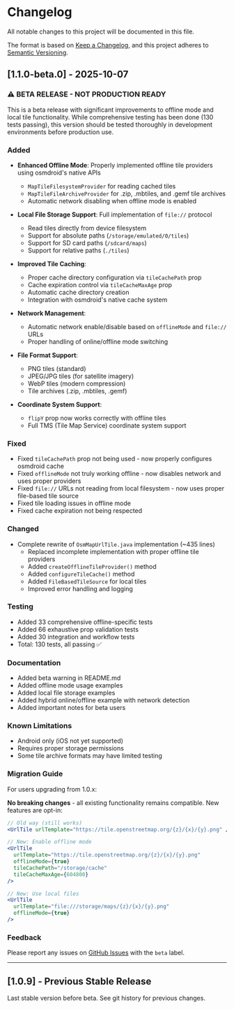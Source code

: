 # Changelog

All notable changes to this project will be documented in this file.

The format is based on [Keep a Changelog](https://keepachangelog.com/en/1.0.0/),
and this project adheres to [Semantic Versioning](https://semver.org/spec/v2.0.0.html).

## [1.1.0-beta.0] - 2025-10-07

### ⚠️ BETA RELEASE - NOT PRODUCTION READY

This is a beta release with significant improvements to offline mode and local tile functionality. While comprehensive testing has been done (130 tests passing), this version should be tested thoroughly in development environments before production use.

### Added

- **Enhanced Offline Mode**: Properly implemented offline tile providers using osmdroid's native APIs
  - `MapTileFilesystemProvider` for reading cached tiles
  - `MapTileFileArchiveProvider` for .zip, .mbtiles, and .gemf tile archives
  - Automatic network disabling when offline mode is enabled
  
- **Local File Storage Support**: Full implementation of `file://` protocol
  - Read tiles directly from device filesystem
  - Support for absolute paths (`/storage/emulated/0/tiles`)
  - Support for SD card paths (`/sdcard/maps`)
  - Support for relative paths (`./tiles`)
  
- **Improved Tile Caching**:
  - Proper cache directory configuration via `tileCachePath` prop
  - Cache expiration control via `tileCacheMaxAge` prop
  - Automatic cache directory creation
  - Integration with osmdroid's native cache system

- **Network Management**:
  - Automatic network enable/disable based on `offlineMode` and `file://` URLs
  - Proper handling of online/offline mode switching
  
- **File Format Support**:
  - PNG tiles (standard)
  - JPEG/JPG tiles (for satellite imagery)
  - WebP tiles (modern compression)
  - Tile archives (.zip, .mbtiles, .gemf)

- **Coordinate System Support**:
  - `flipY` prop now works correctly with offline tiles
  - Full TMS (Tile Map Service) coordinate system support

### Fixed

- Fixed `tileCachePath` prop not being used - now properly configures osmdroid cache
- Fixed `offlineMode` not truly working offline - now disables network and uses proper providers
- Fixed `file://` URLs not reading from local filesystem - now uses proper file-based tile source
- Fixed tile loading issues in offline mode
- Fixed cache expiration not being respected

### Changed

- Complete rewrite of `OsmMapUrlTile.java` implementation (~435 lines)
  - Replaced incomplete implementation with proper offline tile providers
  - Added `createOfflineTileProvider()` method
  - Added `configureTileCache()` method
  - Added `FileBasedTileSource` for local tiles
  - Improved error handling and logging

### Testing

- Added 33 comprehensive offline-specific tests
- Added 66 exhaustive prop validation tests  
- Added 30 integration and workflow tests
- Total: 130 tests, all passing ✅

### Documentation

- Added beta warning in README.md
- Added offline mode usage examples
- Added local file storage examples
- Added hybrid online/offline example with network detection
- Added important notes for beta users

### Known Limitations

- Android only (iOS not yet supported)
- Requires proper storage permissions
- Some tile archive formats may have limited testing

### Migration Guide

For users upgrading from 1.0.x:

**No breaking changes** - all existing functionality remains compatible. New features are opt-in:

```jsx
// Old way (still works)
<UrlTile urlTemplate="https://tile.openstreetmap.org/{z}/{x}/{y}.png" />

// New: Enable offline mode
<UrlTile
  urlTemplate="https://tile.openstreetmap.org/{z}/{x}/{y}.png"
  offlineMode={true}
  tileCachePath="/storage/cache"
  tileCacheMaxAge={604800}
/>

// New: Use local files
<UrlTile
  urlTemplate="file:///storage/maps/{z}/{x}/{y}.png"
  offlineMode={true}
/>
```

### Feedback

Please report any issues on [GitHub Issues](https://github.com/milad-hub/react-native-osmdroid/issues) with the `beta` label.

---

## [1.0.9] - Previous Stable Release

Last stable version before beta. See git history for previous changes.

